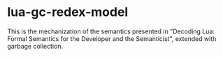 # lua-gc-redex-model
This is the mechanization of the semantics presented in "Decoding Lua: Formal Semantics for the Developer and the Semanticist", extended with garbage collection.
